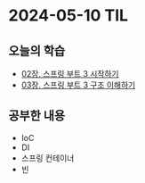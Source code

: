 # 2024-05-10 TIL
## 오늘의 학습
- [02장. 스프링 부트 3 시작하기](/서적/스프링%20부트3%20백엔드%20개발자%20되기/레벨%201%20스프링%20부트%203로%20백엔드%20입문하기/02장.%20스프링%20부트%203%20시작하기.md)
- [03장. 스프링 부트 3 구조 이해하기](/서적/스프링%20부트3%20백엔드%20개발자%20되기/레벨%201%20스프링%20부트%203로%20백엔드%20입문하기/03장.%20스프링%20부트%203%20구조%20이해하기.md)

## 공부한 내용
- IoC
- DI
- 스프링 컨테이너
- 빈